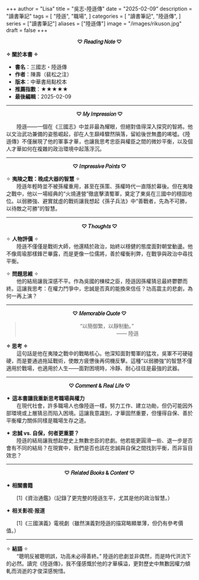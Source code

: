 +++
author = "Lisa"
title = "吳志-陸遜傳"
date = "2025-02-09"
description = "讀書筆記"
tags = [
    "陸遜",
    "職場",
]
categories = [
    "讀書筆記",
    "陸遜傳",
]
series = ["讀書筆記"]
aliases = ["陸遜傳"]
image = "/images/rikuson.jpg"
draft = false
+++

<center>

**♡ 𝑅𝑒𝑎𝑑𝑖𝑛𝑔 𝑁𝑜𝑡𝑒 ♡**</center>

 **✧ 關於本書 ✧** 

- **書名**：三國志・陸遜傳  
- **作者**：陳壽（裴松之注）
- **版本**：中華書局點校本
- **推薦指數**：★★★★★   
- **最後編輯**：2025-02-09  

---
<center>

 **♡ 𝑀𝑦 𝐼𝑚𝑝𝑟𝑒𝑠𝑠𝑖𝑜𝑛 ♡**</center>

　　陸遜——一個在《三國志》中並非最為耀眼，但絕對值得深入探究的智將。他以文治武功兼備的姿態崛起，卻在人生巔峰驟然隕落，留給後世無盡的唏噓。《陸遜傳》不僅展現了他的軍事才華，也讓我思考忠臣與權臣之間的微妙平衡，以及個人才華如何在複雜的政治環境中起落浮沉。  

---
<center>

 **♡ 𝐼𝑚𝑝𝑟𝑒𝑠𝑠𝑖𝑣𝑒 𝑃𝑜𝑖𝑛𝑡𝑠 ♡**</center>

✧ **夷陵之戰：晚成大器的智慧** ✧  
　　陸遜年輕時並不被孫權重用，甚至在孫策、孫權時代一直隱於幕後。但在夷陵之戰中，他以一場經典的“火燒連營”徹底擊潰蜀軍，奠定了東吳在三國中的穩固地位。以弱勝強、避實就虛的戰術讓我想起《孫子兵法》中“善戰者，先為不可勝，以待敵之可勝”的智慧。  


---
<center>

 **♡ 𝑇ℎ𝑜𝑢𝑔ℎ𝑡𝑠 ♡**</center> 

✧ **人物評價** ✧  
　　陸遜不僅僅是戰術大師，他還精於政治，始終以穩健的態度面對朝堂動盪。他不像周瑜那樣鋒芒畢露，而是更像一位儒將，善於權衡利弊，在戰爭與政治中尋找平衡。  

✧ **問題思維** ✧  
　　他的結局讓我深感不平。作為吳國的棟樑之臣，陸遜因孫權猜忌最終鬱鬱而終。這讓我思考：在權力鬥爭中，忠誠是否真的能換來信任？功高震主的悲劇，為何一再上演？  

---
<center>

 **♡ 𝑀𝑒𝑚𝑜𝑟𝑎𝑏𝑙𝑒 𝑄𝑢𝑜𝑡𝑒 ♡**

> “以簡御繁，以靜制動。”  
> 　　　　　　　　—— 陸遜  </center>

 **✧ 思考 ✧**   
　　這句話是他在夷陵之戰中的戰略核心。他深知面對蜀軍的猛攻，吳軍不可硬碰硬，而是要通過拖延戰術，使敵方疲憊後再伺機反擊。這種“以弱勝強”的智慧不僅適用於戰場，也適用於人生——面對困境時，冷靜、耐心往往是最強的武器。  

---
<center>

 **♡ 𝐶𝑜𝑚𝑚𝑒𝑛𝑡 & 𝑅𝑒𝑎𝑙 𝐿𝑖𝑓𝑒 ♡**</center>

✦ **這本書讓我重新思考職場與權力**  
　　在現代社會，許多職場人也像陸遜一樣，努力工作、建立功勛，但仍可能因外部環境或上層猜忌而陷入困境。這讓我意識到，才華固然重要，但懂得自保、善於平衡權力關係同樣是職場生存之道。  

✦ **忠誠 vs. 自保，何者更重要？**  
　　陸遜的結局讓我想起歷史上無數忠臣的悲劇。他若能更圓滑一些、退一步是否會有不同的結局？在現實中，我們是否也該在忠誠與自保之間找到平衡，而非盲目效忠？  

---
<center>

 **♡ 𝑅𝑒𝑙𝑎𝑡𝑒𝑑 𝐵𝑜𝑜𝑘𝑠 & 𝐶𝑜𝑛𝑡𝑒𝑛𝑡 ♡**</center> 

✦ **相關書籍**  
<div style="text-indent: 2em;">
[1]《資治通鑑》（記錄了更完整的陸遜生平，尤其是他的政治智慧。）  
</div>

✦ **相关影视·报道**  
<div style="text-indent: 2em;">
[1]《三國演義》電視劇（雖然演義對陸遜的描寫略顯單薄，但仍有參考價值。）  
</div>

---
✧ **結語** ✧  
　　“聰明反被聰明誤，功高未必得善終。” 陸遜的悲劇並非偶然，而是時代洪流下的必然。讀完《陸遜傳》，我不僅感慨於他的才華橫溢，更對歷史中無數因權力傾軋而消逝的才俊深感惋惜。 
